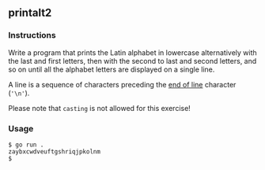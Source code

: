 ## printalt2

### Instructions

Write a program that prints the Latin alphabet in lowercase alternatively with the last and first letters, then with the second to last and second letters, and so on until all the alphabet letters are displayed on a single line.

A line is a sequence of characters preceding the [end of line](https://en.wikipedia.org/wiki/Newline) character (`'\n'`).

Please note that `casting` is not allowed for this exercise!

### Usage

```console
$ go run .
zaybxcwdveuftgshriqjpkolnm
$
```
